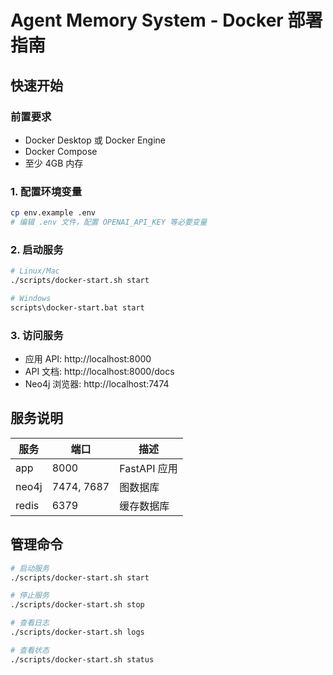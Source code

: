 # Agent Memory System - Docker 部署指南

## 快速开始

### 前置要求
- Docker Desktop 或 Docker Engine
- Docker Compose
- 至少 4GB 内存

### 1. 配置环境变量
```bash
cp env.example .env
# 编辑 .env 文件，配置 OPENAI_API_KEY 等必要变量
```

### 2. 启动服务
```bash
# Linux/Mac
./scripts/docker-start.sh start

# Windows
scripts\docker-start.bat start
```

### 3. 访问服务
- 应用 API: http://localhost:8000
- API 文档: http://localhost:8000/docs
- Neo4j 浏览器: http://localhost:7474

## 服务说明

| 服务 | 端口 | 描述 |
|------|------|------|
| app | 8000 | FastAPI 应用 |
| neo4j | 7474, 7687 | 图数据库 |
| redis | 6379 | 缓存数据库 |


## 管理命令

```bash
# 启动服务
./scripts/docker-start.sh start

# 停止服务
./scripts/docker-start.sh stop

# 查看日志
./scripts/docker-start.sh logs

# 查看状态
./scripts/docker-start.sh status
``` 